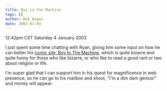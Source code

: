 ```yaml
---
title: Boy.in.the.Machine
tags: []
author: Rob Nugen
date: 2003-01-04
---
```


<p class=date>12:42pm CST Saturday 4 January 2003</p>

<p>I just spent some time chatting with Ryan, giving him some input on
how he can better his <a
href="https://boyinthemachine.tripod.com">comic site, Boy In The
Machine</a>, which is quite bizarre and quite funny for those who like
bizarre, or who like to read a good rant or two about religion or
life.</p>

<p>I'm super glad that I can support him in his quest for magnificence
in web presence, so he can go to his mailbox and shout, "I'm a dim dam
genius!" and money will appear.</p>
